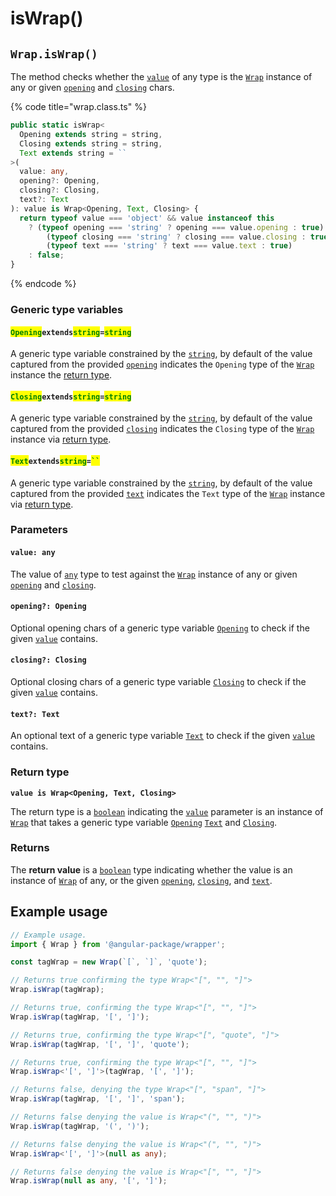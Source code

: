 # isWrap()

## `Wrap.isWrap()`

The method checks whether the [`value`](iswrap.md#value-any) of any type is the [`Wrap`](../../info/) instance of any or given [`opening`](iswrap.md#opening-opening) and [`closing`](iswrap.md#closing-closing) chars.

{% code title="wrap.class.ts" %}
```typescript
public static isWrap<
  Opening extends string = string,
  Closing extends string = string,
  Text extends string = ``
>(
  value: any,
  opening?: Opening,
  closing?: Closing,
  text?: Text
): value is Wrap<Opening, Text, Closing> {
  return typeof value === 'object' && value instanceof this
    ? (typeof opening === 'string' ? opening === value.opening : true) &&
        (typeof closing === 'string' ? closing === value.closing : true) &&
        (typeof text === 'string' ? text === value.text : true)
    : false;
}
```
{% endcode %}

### Generic type variables

#### <mark style="color:green;">**`Opening`**</mark>**`extends`**<mark style="color:green;">**`string`**</mark>**`=`**<mark style="color:green;">**`string`**</mark>

A generic type variable constrained by the [`string`](https://www.typescriptlang.org/docs/handbook/basic-types.html#string), by default of the value captured from the provided [`opening`](iswrap.md#opening-opening) indicates the `Opening` type of the [`Wrap`](../../info/) instance the [return type](iswrap.md#return-type).

#### <mark style="color:green;">**`Closing`**</mark>**`extends`**<mark style="color:green;">**`string`**</mark>**`=`**<mark style="color:green;">**`string`**</mark>

A generic type variable constrained by the [`string`](https://www.typescriptlang.org/docs/handbook/basic-types.html#string), by default of the value captured from the provided [`closing`](iswrap.md#closing-closing) indicates the `Closing` type of the [`Wrap`](../../info/) instance via [return type](iswrap.md#return-type).

#### <mark style="color:green;">**`Text`**</mark>**`extends`**<mark style="color:green;">**`string`**</mark>**`=`**<mark style="color:green;">**` `` `**</mark>

A generic type variable constrained by the [`string`](https://www.typescriptlang.org/docs/handbook/basic-types.html#string), by default of the value captured from the provided [`text`](iswrap.md#text-text) indicates the `Text` type of the [`Wrap`](../../info/) instance via [return type](iswrap.md#return-type).

### Parameters

#### `value: any`

The value of [`any`](https://www.typescriptlang.org/docs/handbook/basic-types.html#any) type to test against the [`Wrap`](../../info/) instance of any or given [`opening`](iswrap.md#opening-opening) and [`closing`](iswrap.md#closing-closing).

#### `opening?: Opening`

Optional opening chars of a generic type variable [`Opening`](iswrap.md#openingextendsstring-string) to check if the given [`value`](iswrap.md#value-any) contains.

#### `closing?: Closing`

Optional closing chars of a generic type variable [`Closing`](iswrap.md#closingextendsstring-string) to check if the given [`value`](iswrap.md#value-any) contains.

#### `text?: Text`

An optional text of a generic type variable [`Text`](iswrap.md#textextendsstring) to check if the given [`value`](iswrap.md#value-any) contains.

### Return type

**`value is Wrap<Opening, Text, Closing>`**

The return type is a [`boolean`](https://www.typescriptlang.org/docs/handbook/basic-types.html#boolean) indicating the [`value`](iswrap.md#value-any) parameter is an instance of [`Wrap`](../../info/) that takes a generic type variable [`Opening`](iswrap.md#openingextendsstring-string) [`Text`](iswrap.md#textextendsstring) and [`Closing`](iswrap.md#closingextendsstring-string).

### Returns

The **return value** is a [`boolean`](https://developer.mozilla.org/en-US/docs/Web/JavaScript/Reference/Global\_Objects/Boolean) type indicating whether the value is an instance of [`Wrap`](broken-reference) of any, or the given [`opening`](iswrap.md#opening-opening), [`closing`](iswrap.md#closing-closing), and [`text`](iswrap.md#text-text).

## Example usage

```typescript
// Example usage.
import { Wrap } from '@angular-package/wrapper';

const tagWrap = new Wrap(`[`, `]`, 'quote');

// Returns true confirming the type Wrap<"[", "", "]">
Wrap.isWrap(tagWrap);

// Returns true, confirming the type Wrap<"[", "", "]">
Wrap.isWrap(tagWrap, '[', ']');

// Returns true, confirming the type Wrap<"[", "quote", "]">
Wrap.isWrap(tagWrap, '[', ']', 'quote');

// Returns true, confirming the type Wrap<"[", "", "]">
Wrap.isWrap<'[', ']'>(tagWrap, '[', ']');

// Returns false, denying the type Wrap<"[", "span", "]">
Wrap.isWrap(tagWrap, '[', ']', 'span');

// Returns false denying the value is Wrap<"(", "", ")">
Wrap.isWrap(tagWrap, '(', ')');

// Returns false denying the value is Wrap<"(", "", ")">
Wrap.isWrap<'[', ']'>(null as any);

// Returns false denying the value is Wrap<"[", "", "]">
Wrap.isWrap(null as any, '[', ']');
```
